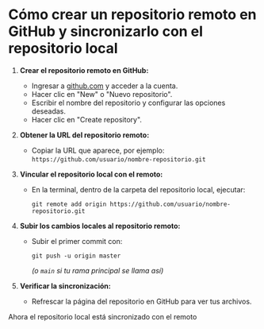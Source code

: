 # Cómo crear un repositorio remoto en GitHub y sincronizarlo con el repositorio local

1. **Crear el repositorio remoto en GitHub:**
   - Ingresar a [github.com](https://github.com) y acceder a la cuenta.
   - Hacer clic en "New" o "Nuevo repositorio".
   - Escribir el nombre del repositorio y configurar las opciones deseadas.
   - Hacer clic en "Create repository".

2. **Obtener la URL del repositorio remoto:**
   - Copiar la URL que aparece, por ejemplo:  
     `https://github.com/usuario/nombre-repositorio.git`

3. **Vincular el repositorio local con el remoto:**
   - En la terminal, dentro de la carpeta del repositorio local, ejecutar:
     ```
     git remote add origin https://github.com/usuario/nombre-repositorio.git
     ```

4. **Subir los cambios locales al repositorio remoto:**
   - Subir el primer commit con:
     ```
     git push -u origin master
     ```
     *(o `main` si tu rama principal se llama así)*

5. **Verificar la sincronización:**
   - Refrescar la página del repositorio en GitHub para ver tus archivos.

Ahora el repositorio local está sincronizado con el remoto 